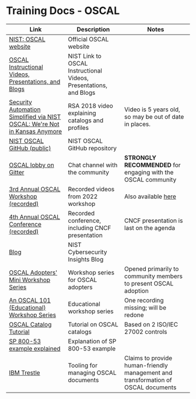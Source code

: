 # Training Docs - OSCAL

| Link | Description | Notes |
| ---- | ----------- | ----- |
| [NIST: OSCAL website](https://www.nist.gov/oscal) | Official OSCAL website | |
| [OSCAL Instructional Videos, Presentations, and Blogs](https://pages.nist.gov/OSCAL/learn/presentations/) | NIST Link to OSCAL Instructional Videos, Presentations, and Blogs | |
| [Security Automation Simplified via NIST OSCAL: We're Not in Kansas Anymore](https://www.youtube.com/watch?v=eP8K7piU5UQ) | RSA 2018 video explaining catalogs and profiles | Video is 5 years old, so may be out of date in places. |
| [NIST OSCAL GitHub (public)](https://www.github.com/usnistgov/OSCAL) | NIST OSCAL GitHub repository | |
| [OSCAL lobby on Gitter](https://gitter.im/usnistgov-OSCAL/Lobby) | Chat channel with the community | **STRONGLY RECOMMENDED** for engaging with the OSCAL community |
| [3rd Annual OSCAL Workshop (recorded)](https://pages.nist.gov/OSCAL/learn/presentations/oscal-workshop-2022-03/) | Recorded videos from 2022 workshop | Also available [here](https://www.nist.gov/news-events/events/2022/03/3rd-open-security-controls-assessment-language-oscal-workshop) |
| [4th Annual OSCAL Conference (recorded)](https://www.nist.gov/news-events/events/2023/05/4th-open-security-controls-assessment-language-oscal-conference-and) | Recorded conference, including CNCF presentation | CNCF presentation is last on the agenda |
| [Blog](https://www.nist.gov/blogs/cybersecurity-insights/foundation-interoperable-and-portable-security-automation-revealed) | NIST Cybersecurity Insights Blog | |
| [OSCAL Adopters' Mini Workshop Series](https://csrc.nist.gov/Projects/open-security-controls-assessment-language/oscal-adopters-workshops) | Workshop series for OSCAL adopters | Opened primarily to community members to present OSCAL adoption |
| [An OSCAL 101 (Educational) Workshop Series](https://csrc.nist.gov/Projects/open-security-controls-assessment-language/oscal-education-workshops) | Educational workshop series | One recording missing; will be redone |
| [OSCAL Catalog Tutorial](https://pages.nist.gov/OSCAL/learn/tutorials/control/basic-catalog/) | Tutorial on OSCAL catalogs | Based on 2 ISO/IEC 27002 controls |
| [SP 800-53 example explained](https://pages.nist.gov/OSCAL/resources/concepts/layer/control/catalog/sp800-53rev5-example/) | Explanation of SP 800-53 example | |
| [IBM Trestle](https://github.com/IBM/compliance-trestle) | Tooling for managing OSCAL documents | Claims to provide human-friendly management and transformation of OSCAL documents |

